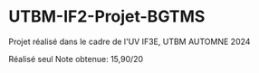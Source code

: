 # UTBM-IF2-Projet-BGTMS
 Projet réalisé dans le cadre de l'UV IF3E, UTBM AUTOMNE 2024

Réalisé seul
Note obtenue: 15,90/20